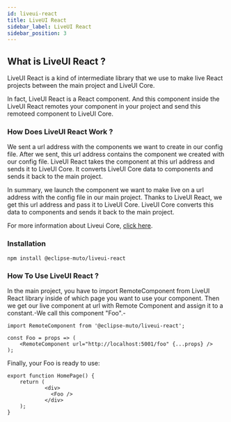 ```yaml
---
id: liveui-react
title: LiveUI React
sidebar_label: LiveUI React
sidebar_position: 3
---
```


## What is LiveUI React ?

LiveUI React is a kind of intermediate library that we use to make live React projects between the main project and LiveUI Core.

In fact, LiveUI React is a React component. And this component inside the LiveUI React remotes your component in your project and send this remoteed component to LiveUI Core. 

### How Does LiveUI React Work ?

We sent a url address with the components we want to create in our config file. After we sent, this url address contains the component we created with our config file. LiveUI React takes the component at this url address and sends it to LiveUI Core. It converts LiveUI Core data to components and sends it back to the main project.

In summary, we launch the component we want to make live on a url address with the config file in our main project. Thanks to LiveUI React, we get this url address and pass it to LiveUI Core. LiveUI Core converts this data to components and sends it back to the main project. 

For more information about Liveui Core, [click here](liveui-core).

### Installation

    npm install @eclipse-muto/liveui-react

### How To Use LiveUI React ?

In the main project, you have to import RemoteComponent from LiveUI React library inside of which page you want to use your component. Then we get our live component at url with Remote Component and assign it to a constant.-We call this component "Foo".-

    import RemoteComponent from '@eclipse-muto/liveui-react';

    const Foo = props => (
        <RemoteComponent url="http://localhost:5001/foo" {...props} />
    );

Finally, your Foo is ready to use:

    export function HomePage() {
        return (
                <div>
                  <Foo />
                </div>
        );
    }

